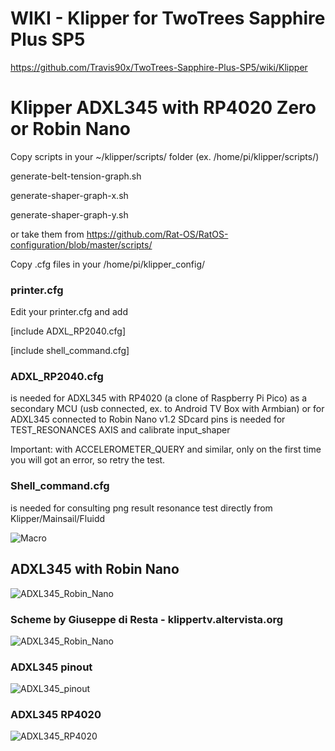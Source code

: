 # WIKI - Klipper for TwoTrees Sapphire Plus SP5

https://github.com/Travis90x/TwoTrees-Sapphire-Plus-SP5/wiki/Klipper

# Klipper ADXL345 with RP4020 Zero or Robin Nano

Copy scripts in your ~/klipper/scripts/ folder  (ex. /home/pi/klipper/scripts/)

generate-belt-tension-graph.sh

generate-shaper-graph-x.sh

generate-shaper-graph-y.sh 

or take them from https://github.com/Rat-OS/RatOS-configuration/blob/master/scripts/

Copy .cfg files in your /home/pi/klipper_config/

### printer.cfg
Edit your printer.cfg and add

[include ADXL_RP2040.cfg]

[include shell_command.cfg]

### ADXL_RP2040.cfg
is needed for ADXL345 with RP4020 (a clone of Raspberry Pi Pico)
as a secondary MCU (usb connected, ex. to Android TV Box with Armbian)
or for ADXL345 connected to Robin Nano v1.2 SDcard pins
is needed for TEST_RESONANCES AXIS  and calibrate  input_shaper

Important: with ACCELEROMETER_QUERY and similar, only on the first time you will got an error, so retry the test.

### Shell_command.cfg
is needed for consulting png result resonance test 
directly from Klipper/Mainsail/Fluidd



![Macro](https://dub01pap001files.storage.live.com/y4mGOp-iUrpMhPgtkeEqMEZ3k1nQwl_hCDf71-isiARBa_gs3s8KwxYC4xswpULqoiH5Z0k6pLB09V1JcVZb0fuJr-a_7hVsXwhT4Y7mG8NQDl39KIycciOlJExZ6BWm5--go07n0JHrwXZSu2HAmOIsfMACPthHFLqGZX4_6zPtUEJfbaRUJcWqs5HtBQoMEUM?width=1024&height=549&cropmode=none)


##  ADXL345 with  Robin Nano
![ADXL345_Robin_Nano](https://dub01pap001files.storage.live.com/y4me5RW18GIwK_fcUlf7w3nj4w6YMyhTDQUd6DP1olaTgDhr4POYXx636IYYhGHbak8CHpBY5_Dn_FWNWXboiyP17WVmhjfsN_AX_O1amrQrQMvW7O_NV1VgcRobJkIY-zDPruqq5zr07cvk5YB6Xz6V0cT93ciUPWYEXY3Ms8zbQKO7gTfXNDRqOA_E7hh5vAE?width=1031&height=708&cropmode=none)


###  Scheme by Giuseppe di Resta - klippertv.altervista.org
![ADXL345_Robin_Nano](https://dub01pap001files.storage.live.com/y4m7IK1BJNt1vKKy8NUyUgY2JDpA7482tIFzu7aFM2l6qReDuUjdhjDP-nApw9XFoc9ub_OlT-Epp4Sf9oqNyEabtPqdv2lteD3IFX947QojT8bwA-xvfb2iBzdVtwOfSdwvqWQZjpb6Ur5XaDAjLe93wcdcejz8Mz-PI_eILencPtmI5IO7DWBWK59edyt5C5Q?width=1280&height=895&cropmode=none)

###  ADXL345 pinout
![ADXL345_pinout](https://dub01pap001files.storage.live.com/y4mKxhwHVDSZLjzOQcg5WlnUhuhdurpEAQ6HTXmlfnY9xxaveY89mcY_HXsd2Bqhqn3jMvKN4GiZ0mJW8cHS5uFaO0H3vk9vf4c9uaF_c7d-NQMQF5Qy3ZCw_0cMAI8Kscw01p4HFWRZJnKZ0gYU2VPkLoKZ2yTHXEZfI8lfd5Yzn0GwikAys0azAwTvgvKQgVk?width=1280&height=687&cropmode=none)

###  ADXL345 RP4020
![ADXL345_RP4020](https://dub01pap001files.storage.live.com/y4mbyKgSxpsTJOKh0bNi1_yDFcTyLpyhM2GWWuWQriXEeu4FaKGBUOKrUtDFcNDLtxx3LlkDI2l4MIKxq8miDGla-wMsuOAyZLqq6OLsj2CnK9LhogGMkH0L0SL7lFVwZ2J9I-f4mmpnukfnQUOvUu7P23GJIauCJwKRNR9_lA-kGr8lXM8HSJRnfvdTL-6s1mX?width=599&height=660&cropmode=none)

